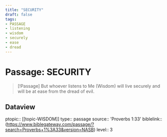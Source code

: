 ```yaml
---
title: "SECURITY"
draft: false
tags:
- PASSAGE
- listening
- wisdom
- securely
- ease
- dread
---
```


# Passage: SECURITY
> [!Passage]
> But whoever listens to Me (Wisdom) will live securely and will be at ease from the dread of evil.

## Dataview
ptopic:: [[topic-WISDOM]]
type:: passage
source:: 'Proverbs 1:33'
biblelink:: (https://www.biblegateway.com/passage/?search=Proverbs+1%3A33&version=NASB)
level:: 3
